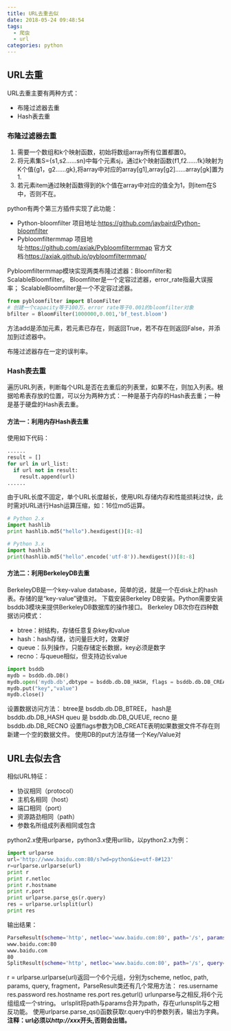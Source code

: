 ```yaml
---
title: URL去重去似
date: 2018-05-24 09:48:54
tags:
  - 爬虫
  - url
categories: python
---
```


## URL去重

URL去重主要有两种方式：
* 布隆过滤器去重
* Hash表去重
<!--more-->

  ### 布隆过滤器去重

  1. 需要一个数组和k个映射函数，初始将数组array所有位置都置0。
  2. 将元素集S={s1,s2......sn}中每个元素sj，通过k个映射函数{f1,f2......fk}映射为K个值{g1，g2......gk},将array中对应的array[g1],array[g2]......array[gk]置为1.
  3. 若元素item通过映射函数得到的k个值在array中对应的值全为1，则item在S中，否则不在。

  python有两个第三方插件实现了此功能：
  * Python-bloomfilter
  项目地址:https://github.com/jaybaird/Python-bloomfilter
  * Pybloomfiltermmap
  项目地址:https://github.com/axiak/Pybloomfiltermmap
  官方文档:https://axiak.github.io/pybloomfiltermmap/

  Pybloomfiltermmap模块实现两类布隆过滤器：Bloomfilter和ScalableBloomfilter。
  Bloomfilter是一个定容过滤器，error_rate指最大误报率；
  ScalableBloomfilter是一个不定容过滤器。

  ```python
  from pybloomfilter import BloomFilter
  # 创建一个capacity等于100万，error rate等于0.001的bloomfilter对象
  bfilter = BloomFilter(1000000,0.001,'bf_test.bloom')
  ```

  方法add是添加元素，若元素已存在，则返回True，若不存在则返回False，并添加到过滤器中。

  布隆过滤器存在一定的误判率。

  ### Hash表去重

  遍历URL列表，判断每个URL是否在去重后的列表里，如果不在，则加入列表。根据哈希表存放的位置，可以分为两种方式：一种是基于内存的Hash表去重；一种是基于硬盘的Hash表去重。

  #### 方法一：利用内存Hash表去重
  使用如下代码：
  ```python
  ......
  result = []
  for url in url_list:
    if url not in result:
      result.append(url)
  ......
  ```
  由于URL长度不固定，单个URL长度越长，使用URL存储内存和性能损耗过快，此时需对URL进行Hash运算压缩，如：16位md5运算。
  ```python
  # Python 2.x
  import hashlib
  print hashlib.md5("hello").hexdigest()[8:-8]

  # Python 3.x
  import hashlib
  print(hashlib.md5("hello".encode('utf-8')).hexdigest())[8:-8]
  ```

  #### 方法二：利用BerkeleyDB去重
  BerkeleyDB是一个key-value database，简单的说，就是一个在disk上的hash表。存储的是“key-value”键值对。
  下载安装Berkeley DB安装。Python需要安装bsddb3模块来提供BerkeleyDB数据库的操作接口。
  Berkeley DB次你在四种数据访问模式：
  * btree：树结构，存储任意复杂key和value
  * hash：hash存储，访问量巨大时，效果好
  * queue：队列操作，只能存储定长数据，key必须是数字
  * recno：与queue相似，但支持边长value

  ```python
  import bsddb
  mydb = bsddb.db.DB()
  mydb.open('mydb.db',dbtype = bsddb.db.DB_HASH, flags = bsddb.db.DB_CREATE)
  mydb.put("key","value")
  mydb.close()
  ```
  设置数据访问方法：
  btree是 bsddb.db.DB_BTREE， hash是bsddb.db.DB_HASH
  queu 是 bsddb.db.DB_QUEUE,  recno 是bsddb.db.DB_RECNO
  设置flags参数为DB_CREATE表明如果数据文件不存在则新建一个空的数据文件。
  使用DB的put方法存储一个Key/Value对

## URL去似去含
相似URL特征：
* 协议相同（protocol）
* 主机名相同（host）
* 端口相同（port）
* 资源路劲相同（path）
* 参数名所组成列表相同或包含

python2.x使用urlparse，python3.x使用urllib，以python2.x为例：
```python
import urlparse
url='http://www.baidu.com:80/s?wd=python&ie=utf-8#123'
r=urlparse.urlparse(url)
print r
print r.netloc
print r.hostname
print r.port
print urlparse.parse_qs(r.query)
res = urlparse.urlsplit(url)
print res
```
输出结果：
```bash
ParseResult(scheme='http', netloc='www.baidu.com:80', path='/s', params='', query='wd=python&ie=utf-8', fragment='123')
www.baidu.com:80
www.baidu.com
80
SplitResult(scheme='http', netloc='www.baidu.com:80', path='/s', query='wd=python&ie=utf-8', fragment='123')
```
r = urlparse.urlparse(url)返回一个6个元组，分别为scheme, netloc, path, params, query, fragment，ParseResult类还有几个常用方法：
res.username
res.password
res.hostname
res.port
res.geturl()
urlunparse与之相反,将6个元组组成一个string。
urlsplit将path与params合并为path，存在urlunsplit与之相反功能。
使用urlparse.parse_qs()函数获取r.query中的参数列表，输出为字典。
**注释：url必须以*http://xxx*开头,否则会出错。**
